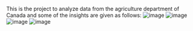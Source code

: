 This is the project to analyze data from the agriculture department of Canada and some of the insights are given as follows:
![image](https://github.com/sivakumarmanoharan/A-Data-informed-Evalution-for-crop-suitability-using-Data-Analystics-and-ML/assets/42244366/7f5dd4e2-6904-452f-9248-ca169efc27d3)
![image](https://github.com/sivakumarmanoharan/A-Data-informed-Evalution-for-crop-suitability-using-Data-Analystics-and-ML/assets/42244366/b40e865c-8e55-4a7e-8016-c719297aa316)
![image](https://github.com/sivakumarmanoharan/A-Data-informed-Evalution-for-crop-suitability-using-Data-Analystics-and-ML/assets/42244366/c38e89c4-1014-405f-9c21-8ec558ac5a01)
![image](https://github.com/sivakumarmanoharan/A-Data-informed-Evalution-for-crop-suitability-using-Data-Analystics-and-ML/assets/42244366/e485912f-d83c-48da-b70b-5edf5898f3f3)

